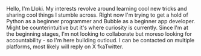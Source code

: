 Hello, I'm Lloki. 
My interests revolve around learning cool new tricks and sharing cool things I stumble across.
Right now I'm trying to get a hold of Python as a beginner programmer and Bubble as a beginner app developer.
Might be counterintuitive but it's where curiosity is currently.
Since I'm at the beginning stages, I'm not looking to collaborate but moreso looking for accountability - so I'm here building outloud.
I can be contacted on multiple platforms, most likely will reply on X fkaTwitter.
